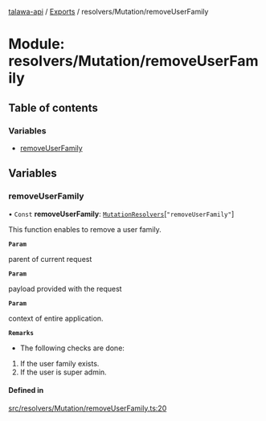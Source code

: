 [talawa-api](../README.md) / [Exports](../modules.md) / resolvers/Mutation/removeUserFamily

# Module: resolvers/Mutation/removeUserFamily

## Table of contents

### Variables

- [removeUserFamily](resolvers_Mutation_removeUserFamily.md#removeuserfamily)

## Variables

### removeUserFamily

• `Const` **removeUserFamily**: [`MutationResolvers`](types_generatedGraphQLTypes.md#mutationresolvers)[``"removeUserFamily"``]

This function enables to remove a user family.

**`Param`**

parent of current request

**`Param`**

payload provided with the request

**`Param`**

context of entire application.

**`Remarks`**

- The following checks are done:
1. If the user family exists.
2. If the user is super admin.

#### Defined in

[src/resolvers/Mutation/removeUserFamily.ts:20](https://github.com/PalisadoesFoundation/talawa-api/blob/e66e731/src/resolvers/Mutation/removeUserFamily.ts#L20)
